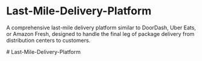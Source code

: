 # Last-Mile-Delivery-Platform
A comprehensive last-mile delivery platform similar to DoorDash, Uber Eats, or Amazon Fresh, designed to handle the final leg of package delivery from distribution centers to customers.

#   L a s t - M i l e - D e l i v e r y - P l a t f o r m  
 